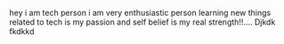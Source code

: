 hey i am tech person
i am very enthusiastic person
learning new things related to tech is my passion and
self belief is my real strength!!....
Djkdk fkdkkd
